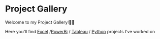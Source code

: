# Project Gallery

Welcome to my Project Gallery!🙌🙌

Here you'll find [Excel](https://github.com/shxxryxg/beta/tree/main/Excel%20Projects) /[PowerBi](https://github.com/shxxryxg/beta/tree/main/PowerBI%20Dashboards) / [Tableau](https://github.com/shxxryxg/beta/tree/main/PowerBI%20Dashboards) / [Python](https://github.com/shxxryxg/beta/tree/main/PowerBI%20Dashboards) projects I've worked on
